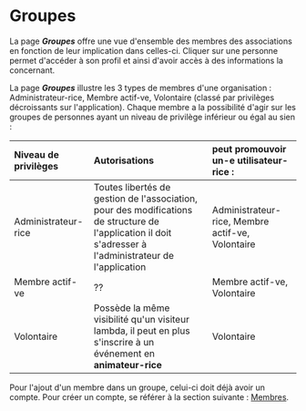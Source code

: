 # Groupes 

La page ***Groupes*** offre une vue d'ensemble des membres des associations en fonction de leur implication dans celles-ci. Cliquer sur une personne permet d'accéder à son profil et ainsi d'avoir accès à des informations la concernant.

La page ***Groupes*** illustre les 3 types de membres d'une organisation : Administrateur-rice, Membre actif-ve, Volontaire (classé par privilèges décroissants sur l'application). Chaque membre a la possibilité d'agir sur les groupes de personnes ayant un niveau de privilège inférieur ou égal au sien :

| Niveau de privilèges | Autorisations | peut promouvoir un-e utilisateur-rice : |
|:--|:--|:--|
| Administrateur-rice  | Toutes libertés de gestion de l'association, pour des modifications de structure de l'application il doit s'adresser à l'administrateur de l'application | Administrateur-rice, Membre actif-ve, Volontaire |
| Membre actif-ve      | ?? | Membre actif-ve, Volontaire                      |
| Volontaire           | Possède la même visibilité qu'un visiteur lambda, il peut en plus s'inscrire à un événement en **animateur-rice** | Volontaire                                       |

Pour l'ajout d'un membre dans un groupe, celui-ci doit déjà avoir un compte. Pour créer un compte, se référer à la section suivante : [Membres](members.md).